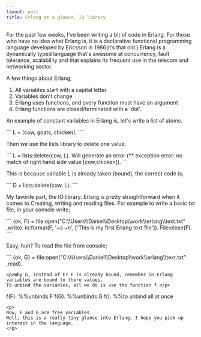 ```yaml
---
layout: post
title: Erlang at a glance, IO library
---
```


<p>For the past few weeks, I've been writing a bit of code in Erlang. For those who have no idea what Erlang is, it is a declarative functional programming language developed by Ericsson in 1986(it’s that old.) Erlang is a dynamically typed language that's awesome at concurrency, fault tolerance, scalability and that explains its frequent use in the telecom and networking sector.</p>
A few things about Erlang;

1. All variables start with a capital letter
2. Variables don't change
3. Erlang uses functions, and every function must have an argument
4. Erlang functions are closed/terminated with a 'dot'.


<p>An example of constant variables in Erlang is, let's write a list of atoms.</p>
```
L = [cow, goats, chicken].
```

<p>Then we use the lists library to delete one value.</p>
```
L = lists:delete(cow, L). 
Will generate an error (** exception error: no match of right hand side value [cow,chicken]).
```
<p>This is because variable L is already taken (bound), the correct code is;</p>
```
D = lists:delete(cow, L). 
```
<p>My favorite part, the IO library. Erlang is pretty straightforward when it comes to Creating, writing and reading files. For example to write a basic txt file, in your console write;</p>
```
{ok, F} = file:open("C:\\Users\\Daniel\\Desktop\\work\\erlang\\text.txt" ,write).
io:format(F, '~s ~n', ['This is my first Erlang text file']).
File:close(F).
```
<p>Easy, huh? To read the file from console; </p>
```
{ok, G} = file:open("C:\\Users\\Daniel\\Desktop\\work\\erlang\\text.txt" ,read).

```
<p>Why G, instead of F? F is already bound, remember in Erlang variables are bound to there values.
To unbind the variables, all we do is use the function f.</p>
```
f(F).   %%unbinds F
f(G).   %%unbinds G
f().    %%to unbind all at once
```
<p>
Now, F and G are free variables.
Well, this is a really tiny glance into Erlang, I hope you pick up interest in the language.
</p>
